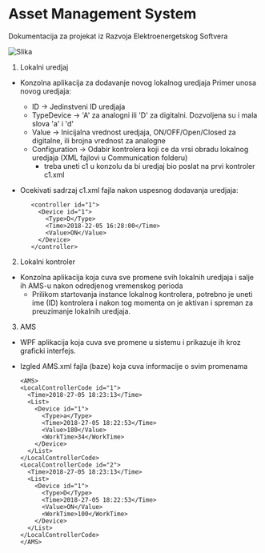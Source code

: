 # Asset Management System
Dokumentacija za projekat iz Razvoja Elektroenergetskog Softvera 

![Slika](https://image.ibb.co/fSNXCd/Capture.png)

1. Lokalni uredjaj
  - Konzolna aplikacija za dodavanje novog lokalnog uredjaja
    Primer unosa novog uredjaja: 
      - ID  -> Jedinstveni ID uredjaja
      - TypeDevice -> 'A' za analogni ili 'D' za digitalni. Dozvoljena su i mala slova 'a' i 'd'
      - Value -> Inicijalna vrednost uredjaja, ON/OFF/Open/Closed za digitalne, ili brojna vrednost za analogne
      - Configuration -> Odabir kontrolera koji ce da vrsi obradu lokalnog uredjaja (XML fajlovi u Communication folderu)
        - treba uneti c1 u konzolu da bi uredjaj bio poslat na prvi kontroler c1.xml
   
   - Ocekivati sadrzaj c1.xml fajla nakon uspesnog dodavanja uredjaja: 
      
            <controller id="1">
              <Device id="1">
                <Type>D</Type>
                <Time>2018-22-05 16:28:00</Time>
                <Value>ON</Value>
              </Device>
            </controller>
            
2. Lokalni kontroler
  - Konzolna aplikacija koja cuva sve promene svih lokalnih uredjaja i salje ih AMS-u nakon odredjenog vremenskog perioda
    - Prilikom startovanja instance lokalnog kontrolera, potrebno je uneti ime (ID) kontrolera i nakon tog momenta on je aktivan i spreman za preuzimanje lokalnih uredjaja. 
    
3. AMS 
  - WPF aplikacija koja cuva sve promene u sistemu i prikazuje ih kroz graficki interfejs. 
  - Izgled AMS.xml fajla (baze) koja cuva informacije o svim promenama
  
        <AMS>
        <LocalControllerCode id="1">
          <Time>2018-27-05 18:23:13</Time>
          <List>
            <Device id="1">
              <Type>a</Type>
              <Time>2018-27-05 18:22:53</Time>
              <Value>180</Value>
              <WorkTime>34</WorkTime>
            </Device>
          </List>
        </LocalControllerCode>
        <LocalControllerCode id="2">
          <Time>2018-27-05 18:23:13</Time>
          <List>
            <Device id="1">
              <Type>D</Type>
              <Time>2018-27-05 18:22:53</Time>
              <Value>ON</Value>
              <WorkTime>100</WorkTime>
            </Device>
          </List>
        </LocalControllerCode>
        </AMS>
